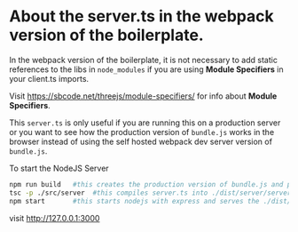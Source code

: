 # About the server.ts in the webpack version of the boilerplate.

In the webpack version of the boilerplate, it is not necessary to add static references to the libs in `node_modules` if you are using **Module Specifiers** in your client.ts imports.

Visit https://sbcode.net/threejs/module-specifiers/ for info about **Module Specifiers**.

This `server.ts` is only useful if you are running this on a production server or you want to see how the production version of `bundle.js` works in the browser instead of using the self hosted webpack dev server version of `bundle.js`.

To start the NodeJS Server

```bash
npm run build   #this creates the production version of bundle.js and places it in ./dist/client/
tsc -p ./src/server  #this compiles server.ts into ./dist/server/server.js
npm start       #this starts nodejs with express and serves the ./dist/client/ folder.
```

visit http://127.0.0.1:3000